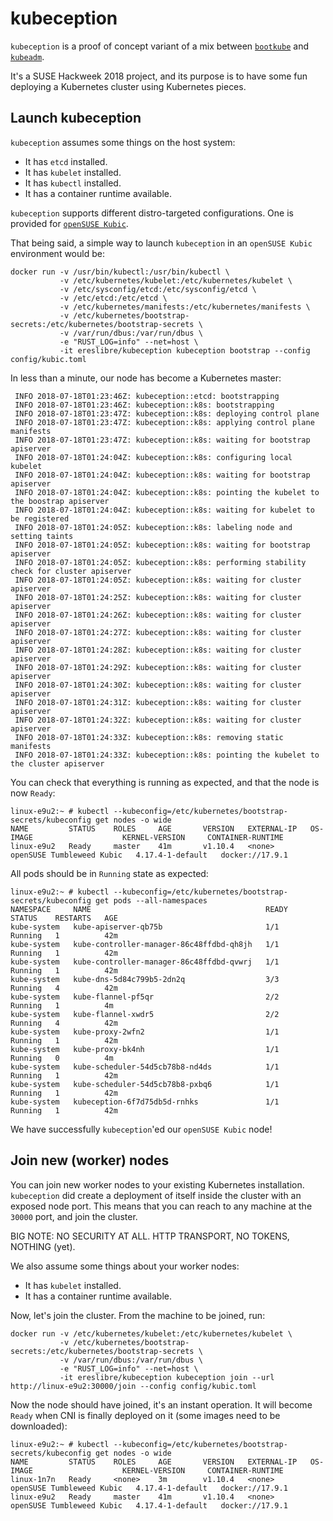 # kubeception

`kubeception` is a proof of concept variant of a mix between [`bootkube`](https://github.com/kubernetes-incubator/bootkube)
and [`kubeadm`](https://github.com/kubernetes/kubernetes/tree/master/cmd/kubeadm).

It's a SUSE Hackweek 2018 project, and its purpose is to have some fun deploying a Kubernetes cluster
using Kubernetes pieces.

## Launch kubeception

`kubeception` assumes some things on the host system:

* It has `etcd` installed.
* It has `kubelet` installed.
* It has `kubectl` installed.
* It has a container runtime available.

`kubeception` supports different distro-targeted configurations. One is provided for [`openSUSE Kubic`](https://kubic.opensuse.org/).

That being said, a simple way to launch `kubeception` in an `openSUSE Kubic` environment would be:

```
docker run -v /usr/bin/kubectl:/usr/bin/kubectl \
           -v /etc/kubernetes/kubelet:/etc/kubernetes/kubelet \
           -v /etc/sysconfig/etcd:/etc/sysconfig/etcd \
           -v /etc/etcd:/etc/etcd \
           -v /etc/kubernetes/manifests:/etc/kubernetes/manifests \
           -v /etc/kubernetes/bootstrap-secrets:/etc/kubernetes/bootstrap-secrets \
           -v /var/run/dbus:/var/run/dbus \
           -e "RUST_LOG=info" --net=host \
           -it ereslibre/kubeception kubeception bootstrap --config config/kubic.toml
```

In less than a minute, our node has become a Kubernetes master:

```
 INFO 2018-07-18T01:23:46Z: kubeception::etcd: bootstrapping
 INFO 2018-07-18T01:23:46Z: kubeception::k8s: bootstrapping
 INFO 2018-07-18T01:23:47Z: kubeception::k8s: deploying control plane
 INFO 2018-07-18T01:23:47Z: kubeception::k8s: applying control plane manifests
 INFO 2018-07-18T01:23:47Z: kubeception::k8s: waiting for bootstrap apiserver
 INFO 2018-07-18T01:24:04Z: kubeception::k8s: configuring local kubelet
 INFO 2018-07-18T01:24:04Z: kubeception::k8s: waiting for bootstrap apiserver
 INFO 2018-07-18T01:24:04Z: kubeception::k8s: pointing the kubelet to the boostrap apiserver
 INFO 2018-07-18T01:24:04Z: kubeception::k8s: waiting for kubelet to be registered
 INFO 2018-07-18T01:24:05Z: kubeception::k8s: labeling node and setting taints
 INFO 2018-07-18T01:24:05Z: kubeception::k8s: waiting for bootstrap apiserver
 INFO 2018-07-18T01:24:05Z: kubeception::k8s: performing stability check for cluster apiserver
 INFO 2018-07-18T01:24:05Z: kubeception::k8s: waiting for cluster apiserver
 INFO 2018-07-18T01:24:25Z: kubeception::k8s: waiting for cluster apiserver
 INFO 2018-07-18T01:24:26Z: kubeception::k8s: waiting for cluster apiserver
 INFO 2018-07-18T01:24:27Z: kubeception::k8s: waiting for cluster apiserver
 INFO 2018-07-18T01:24:28Z: kubeception::k8s: waiting for cluster apiserver
 INFO 2018-07-18T01:24:29Z: kubeception::k8s: waiting for cluster apiserver
 INFO 2018-07-18T01:24:30Z: kubeception::k8s: waiting for cluster apiserver
 INFO 2018-07-18T01:24:31Z: kubeception::k8s: waiting for cluster apiserver
 INFO 2018-07-18T01:24:32Z: kubeception::k8s: waiting for cluster apiserver
 INFO 2018-07-18T01:24:33Z: kubeception::k8s: removing static manifests
 INFO 2018-07-18T01:24:33Z: kubeception::k8s: pointing the kubelet to the cluster apiserver
```

You can check that everything is running as expected, and that the node is now `Ready`:

```
linux-e9u2:~ # kubectl --kubeconfig=/etc/kubernetes/bootstrap-secrets/kubeconfig get nodes -o wide
NAME         STATUS    ROLES     AGE       VERSION   EXTERNAL-IP   OS-IMAGE                    KERNEL-VERSION     CONTAINER-RUNTIME
linux-e9u2   Ready     master    41m       v1.10.4   <none>        openSUSE Tumbleweed Kubic   4.17.4-1-default   docker://17.9.1
```

All pods should be in `Running` state as expected:

```
linux-e9u2:~ # kubectl --kubeconfig=/etc/kubernetes/bootstrap-secrets/kubeconfig get pods --all-namespaces
NAMESPACE     NAME                                       READY     STATUS    RESTARTS   AGE
kube-system   kube-apiserver-qb75b                       1/1       Running   1          42m
kube-system   kube-controller-manager-86c48ffdbd-qh8jh   1/1       Running   1          42m
kube-system   kube-controller-manager-86c48ffdbd-qvwrj   1/1       Running   1          42m
kube-system   kube-dns-5d84c799b5-2dn2q                  3/3       Running   4          42m
kube-system   kube-flannel-pf5qr                         2/2       Running   1          4m
kube-system   kube-flannel-xwdr5                         2/2       Running   4          42m
kube-system   kube-proxy-2wfn2                           1/1       Running   1          42m
kube-system   kube-proxy-bk4nh                           1/1       Running   0          4m
kube-system   kube-scheduler-54d5cb78b8-nd4ds            1/1       Running   1          42m
kube-system   kube-scheduler-54d5cb78b8-pxbq6            1/1       Running   1          42m
kube-system   kubeception-6f7d75db5d-rnhks               1/1       Running   1          42m
```

We have successfully `kubeception`'ed our `openSUSE Kubic` node!

## Join new (worker) nodes

You can join new worker nodes to your existing Kubernetes installation. `kubeception` did create a deployment
of itself inside the cluster with an exposed node port. This means that you can reach to any machine at the
`30000` port, and join the cluster.

BIG NOTE: NO SECURITY AT ALL. HTTP TRANSPORT, NO TOKENS, NOTHING (yet).

We also assume some things about your worker nodes:

* It has `kubelet` installed.
* It has a container runtime available.

Now, let's join the cluster. From the machine to be joined, run:

```
docker run -v /etc/kubernetes/kubelet:/etc/kubernetes/kubelet \
           -v /etc/kubernetes/bootstrap-secrets:/etc/kubernetes/bootstrap-secrets \
           -v /var/run/dbus:/var/run/dbus \
           -e "RUST_LOG=info" --net=host \
           -it ereslibre/kubeception kubeception join --url http://linux-e9u2:30000/join --config config/kubic.toml
```

Now the node should have joined, it's an instant operation. It will become `Ready` when CNI is finally deployed on it (some images
need to be downloaded):

```
linux-e9u2:~ # kubectl --kubeconfig=/etc/kubernetes/bootstrap-secrets/kubeconfig get nodes -o wide
NAME         STATUS    ROLES     AGE       VERSION   EXTERNAL-IP   OS-IMAGE                    KERNEL-VERSION     CONTAINER-RUNTIME
linux-1n7n   Ready     <none>    3m        v1.10.4   <none>        openSUSE Tumbleweed Kubic   4.17.4-1-default   docker://17.9.1
linux-e9u2   Ready     master    41m       v1.10.4   <none>        openSUSE Tumbleweed Kubic   4.17.4-1-default   docker://17.9.1
```
